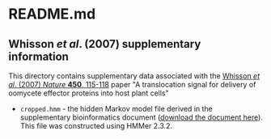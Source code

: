 # README.md

## Whisson *et al*. (2007) supplementary information

This directory contains supplementary data associated with the [Whisson *et al*. (2007) *Nature* **450**, 115-118](http://dx.doi.org/10.1038/nature06203) paper "A translocation signal for delivery of oomycete effector proteins into host plant cells"

* `cropped.hmm` - the hidden Markov model file derived in the supplementary bioinformatics document ([download the document here](http://www.nature.com/nature/journal/v450/n7166/extref/nature06203-s2.pdf)). This file was constructed using HMMer 2.3.2.